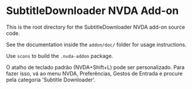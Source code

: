 # SubtitleDownloader NVDA Add-on

This is the root directory for the SubtitleDownloader NVDA add-on source code.

See the documentation inside the `addon/doc/` folder for usage instructions.

Use `scons` to build the `.nvda-addon` package.

O atalho de teclado padrão (NVDA+Shift+L) pode ser personalizado. Para fazer isso, vá ao menu NVDA, Preferências, Gestos de Entrada e procure pela categoria 'Subtitle Downloader'.
